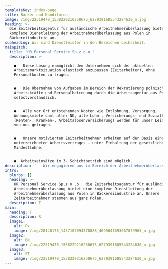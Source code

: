 ```yaml
---
templateKey: index-page
title: Bäcker und Konditoren
image: /img/22519470_1538229216258675_6279391685543284630_n.jpg
heading: >-
  Die Zeitarbeitsagentur für ausländische Arbeitnehmerüberlassung bietet eine
  komplexe Dienstleitung der Arbeitnehmerüberlassung aus Polen in
  Bäckereiindustrie an.
subheading: Wir sind Dienstleister in den Bereichen Leiharbeit.
mainpitch:
  title: 'HR Personal Service Sp.z o.o '
  description: >-

    ●   Diese Lösung ermöglicht dem Unternehmen sich der aktuellen
    Arbeitsmarktsituation elastisch anzupassen (Zeitarbeiter), ohne
    Personalkosten zu tragen.


    ●   Die Übernahme von Aufgaben im Bereich der Rekrutierung polnischer
    Arbeitskräfte und Personalbetreuung durch die Arbeitsagentur aus Polen ist
    selbstverständlich.


    ●   Alle vor Ort entstehenden Kosten wie Entlohnung, Versorgung,
    Wohnungsmiete samt aller NK, alle Lohn-, Versicherungs- und Sozialkosten
    (Renten-, Kranken-, Arbeitslosenversicherung) werden für unser Leihpersonal
    von uns getragen. 


    ●   Unsere motivierten Zeitarbeitnehmer arbeiten auf der Basis eines mit uns
    unterzeichneten Arbeitsvertrages – unter Einhaltung der gesetzlichen
    Mindestlöhne. 


    ●  Arbeitseinsätze im 3- Schichtbetrieb sind möglich.
description: '   Wir engagieren uns im Bereich der Arbeitnehmerüberlassung und besitzen entsprechende Genehmigungen in Polen. HR Personal Service Sp. zo .o  verfügen  über die Erlaubnis zur gewerbsmäßigen Überlassung von Arbeitnehmern in Deutschland, die von der Bundesagentur für Arbeit - Regionaldirektion Düsseldorf erteilt wurde.'
intro:
  blurbs: []
  heading: >-
    HR Personal Service Sp.z o .o   die Zeitarbeitsagentur für ausländische
    Arbeitnehmerüberlassung bietet eine komplexe Dienstleitung der
    Arbeitnehmerüberlassung aus Polen in Bäckereiindustrie an. Unsere
    Zeitarbeitnehmer stammen aus ganz Polen.
  description: T
main:
  heading: T
  description: R
  image1:
    alt: Px
    image: /img/20140178_1457107094370888_4695641693667079963_n.jpg
  image2:
    alt: BN
    image: /img/22519470_1538229216258675_6279391685543284630_n.jpg
  image3:
    alt: ST
    image: /img/22519470_1538229216258675_6279391685543284630_n.jpg
---
```


